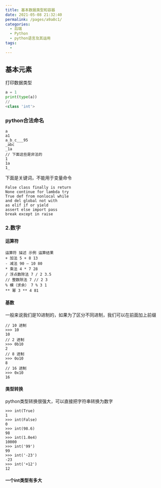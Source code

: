 ```yaml
---
title: 基本数据类型和容器
date: 2021-05-08 21:32:40
permalink: /pages/a9a8c1/
categories:
  - 后端
  - Python
  - python语言及其运用
tags:
  - 
---
```

## 基本元素

打印数据类型

```python
a = 1
print(type(a))
//  
<class 'int'>
```

### python合法命名

```shell
a
a1
a_b_c___95
_abc
_1a
// 下面这些是非法的
1
1a
1_
```

下面是关键词，不能用于变量命令

```
False class finally is return
None continue for lambda try
True def from nonlocal while
and del global not with
as elif if or yield
assert else import pass
break except in raise
```

### 2.数字

#### 运算符

```
运算符 描述 示例 运算结果
+ 加法 5 + 8 13
- 减法 90 – 10 80
* 乘法 4 * 7 28
/ 浮点数除法 7 / 2 3.5
// 整数除法 7 // 2 3
% 模（求余） 7 % 3 1
** 幂 3 ** 4 81
```

#### 基数

一般来说我们是10进制的，如果为了区分不同进制，我们可以在前面加上前缀

```
// 10 进制
>>> 10
10
// 2 进制
>>> 0b10
2
// 8 进制
>>> 0o10
8
// 16 进制
>>> 0x10
16
```

#### 类型转换

python类型转换很强大，可以直接把字符串转换为数字

```
>>> int(True)
1
>>> int(False)
0
>>> int(98.6)
98
>>> int(1.0e4)
10000
>>> int('99')
99
>>> int('-23')
-23
>>> int('+12')
12
```

#### 一个int类型有多大

